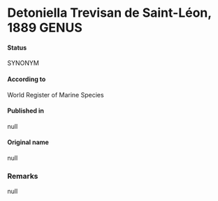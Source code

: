 # Detoniella Trevisan de Saint-Léon, 1889 GENUS

#### Status
SYNONYM

#### According to
World Register of Marine Species

#### Published in
null

#### Original name
null

### Remarks
null